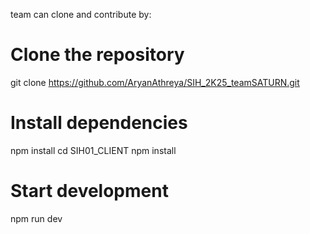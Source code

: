  team can clone and contribute by:
 # Clone the repository
git clone https://github.com/AryanAthreya/SIH_2K25_teamSATURN.git

# Install dependencies
npm install
cd SIH01_CLIENT
npm install

# Start development
npm run dev
